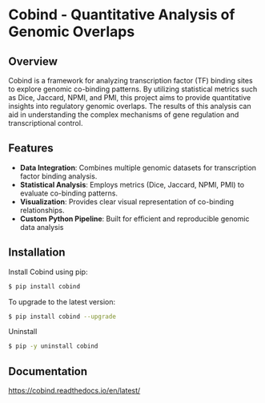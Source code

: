 # Cobind - Quantitative Analysis of Genomic Overlaps

## Overview

Cobind is a framework for analyzing transcription factor (TF) binding sites to explore genomic co-binding patterns. By utilizing statistical metrics such as Dice, Jaccard, NPMI, and PMI, this project aims to provide quantitative insights into regulatory genomic overlaps. The results of this analysis can aid in understanding the complex mechanisms of gene regulation and transcriptional control.

## Features

- **Data Integration**: Combines multiple genomic datasets for transcription factor binding analysis.
- **Statistical Analysis**: Employs metrics (Dice, Jaccard, NPMI, PMI) to evaluate co-binding patterns.
- **Visualization**: Provides clear visual representation of co-binding relationships.
- **Custom Python Pipeline**: Built for efficient and reproducible genomic data analysis

## Installation

Install Cobind using pip:
```bash
$ pip install cobind
```
To upgrade to the latest version:
```bash
$ pip install cobind --upgrade
```
Uninstall
```bash
$ pip -y uninstall cobind
```
## Documentation
https://cobind.readthedocs.io/en/latest/



